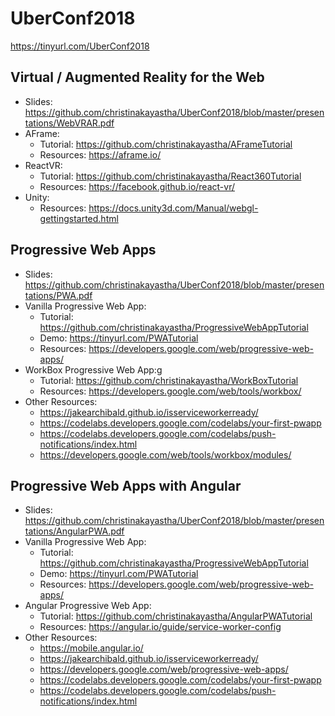 # UberConf2018
https://tinyurl.com/UberConf2018

## Virtual / Augmented Reality for the Web
* Slides: https://github.com/christinakayastha/UberConf2018/blob/master/presentations/WebVRAR.pdf
* AFrame:
  * Tutorial: https://github.com/christinakayastha/AFrameTutorial
  * Resources: https://aframe.io/
* ReactVR:
  * Tutorial: https://github.com/christinakayastha/React360Tutorial  
  * Resources: https://facebook.github.io/react-vr/ 
* Unity:
  * Resources: https://docs.unity3d.com/Manual/webgl-gettingstarted.html

## Progressive Web Apps
* Slides: https://github.com/christinakayastha/UberConf2018/blob/master/presentations/PWA.pdf
* Vanilla Progressive Web App: 
  * Tutorial: https://github.com/christinakayastha/ProgressiveWebAppTutorial
  * Demo: https://tinyurl.com/PWATutorial
  * Resources: https://developers.google.com/web/progressive-web-apps/
* WorkBox Progressive Web App:g
  * Tutorial: https://github.com/christinakayastha/WorkBoxTutorial
  * Resources: https://developers.google.com/web/tools/workbox/
* Other Resources:
  * https://jakearchibald.github.io/isserviceworkerready/
  * https://codelabs.developers.google.com/codelabs/your-first-pwapp
  * https://codelabs.developers.google.com/codelabs/push-notifications/index.html
  * https://developers.google.com/web/tools/workbox/modules/


## Progressive Web Apps with Angular
* Slides: https://github.com/christinakayastha/UberConf2018/blob/master/presentations/AngularPWA.pdf
* Vanilla Progressive Web App: 
  * Tutorial: https://github.com/christinakayastha/ProgressiveWebAppTutorial
  * Demo: https://tinyurl.com/PWATutorial
  * Resources: https://developers.google.com/web/progressive-web-apps/
* Angular Progressive Web App: 
  * Tutorial: https://github.com/christinakayastha/AngularPWATutorial
  * Resources: https://angular.io/guide/service-worker-config
* Other Resources:
  * https://mobile.angular.io/
  * https://jakearchibald.github.io/isserviceworkerready/
  * https://developers.google.com/web/progressive-web-apps/
  * https://codelabs.developers.google.com/codelabs/your-first-pwapp
  * https://codelabs.developers.google.com/codelabs/push-notifications/index.html 
